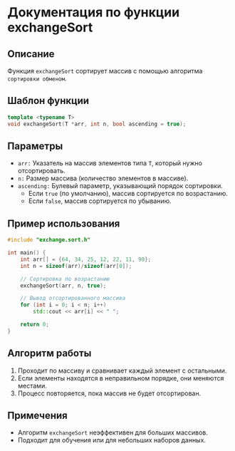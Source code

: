 # Документация по функции exchangeSort

## Описание

Функция `exchangeSort` сортирует массив с помощью алгоритма `сортировки обменом`.

## Шаблон функции

```cpp
template <typename T>
void exchangeSort(T *arr, int n, bool ascending = true);
```

## Параметры

- `arr:` Указатель на массив элементов типа `T`, который нужно отсортировать.
- `n:` Размер массива (количество элементов в массиве).
- `ascending:` Булевый параметр, указывающий порядок сортировки.
  - Если `true` (по умолчанию), массив сортируется по возрастанию.
  - Если `false`, массив сортируется по убыванию.

## Пример использования

```cpp
#include "exchange.sort.h"

int main() {
    int arr[] = {64, 34, 25, 12, 22, 11, 90};
    int n = sizeof(arr)/sizeof(arr[0]);

    // Сортировка по возрастанию
    exchangeSort(arr, n, true);

    // Вывод отсортированного массива
    for (int i = 0; i < n; i++)
        std::cout << arr[i] << " ";

    return 0;
}
```

## Алгоритм работы

1. Проходит по массиву и сравнивает каждый элемент с остальными.
2. Если элементы находятся в неправильном порядке, они меняются местами.
3. Процесс повторяется, пока массив не будет отсортирован.

## Примечения

- Алгоритм `exchangeSort` неэффективен для больших массивов.
- Подходит для обучения или для небольших наборов данных.
